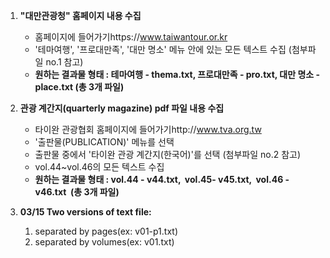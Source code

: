 1. **"대만관광청" 홈페이지 내용 수집**
    - 홈페이지에 들어가기https://www.taiwantour.or.kr
    -  '테마여행', '프로대만족', '대만 명소' 메뉴 안에 있는 모든 텍스트 수집 (첨부파일 no.1 참고)
    - **원하는 결과물 형태 : 테마여행 - thema.txt, 프로대만족 - pro.txt, 대만 명소 - place.txt (총 3개 파일)**





2. **관광 계간지(quarterly magazine) pdf 파일 내용 수집**
    - 타이완 관광협회 홈페이지에 들어가기http://www.tva.org.tw
    - '출판물(PUBLICATION)' 메뉴를 선택
    - 출판물 중에서 '타이완 관광 계간지(한국어)'를 선택 (첨부파일 no.2 참고)
    - vol.44~vol.46의 모든 텍스트 수집 
    - **원하는 결과물 형태 : vol.44 - v44.txt,  vol.45- v45.txt,  vol.46 - v46.txt  (총 3개 파일)**

3. **03/15 Two versions of text file:**
      1. separated by pages(ex: v01-p1.txt)
      2. separated by volumes(ex: v01.txt)

